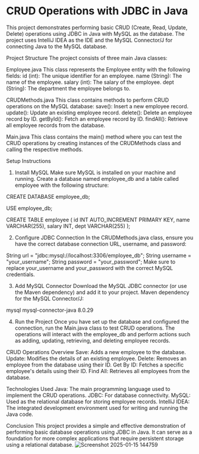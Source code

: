 # CRUD Operations with JDBC in Java
This project demonstrates performing basic CRUD (Create, Read, Update, Delete) operations using JDBC in Java with MySQL as the database. 
The project uses IntelliJ IDEA as the IDE and the MySQL Connector/J for connecting Java to the MySQL database.

Project Structure
The project consists of three main Java classes:

Employee.java
This class represents the Employee entity with the following fields:
id (int): The unique identifier for an employee.
name (String): The name of the employee.
salary (int): The salary of the employee.
dept (String): The department the employee belongs to.

CRUDMethods.java
This class contains methods to perform CRUD operations on the MySQL database:
save(): Insert a new employee record.
update(): Update an existing employee record.
delete(): Delete an employee record by ID.
getById(): Fetch an employee record by ID.
findAll(): Retrieve all employee records from the database.

Main.java
This class contains the main() method where you can test the CRUD operations by creating instances of the CRUDMethods class and calling the respective methods.

Setup Instructions
1. Install MySQL
Make sure MySQL is installed on your machine and running. Create a database named employee_db and a table called employee with the following structure:

CREATE DATABASE employee_db;

USE employee_db;

CREATE TABLE employee (
    id INT AUTO_INCREMENT PRIMARY KEY,
    name VARCHAR(255),
    salary INT,
    dept VARCHAR(255)
);

2. Configure JDBC Connection
In the CRUDMethods.java class, ensure you have the correct database connection URL, username, and password:

String url = "jdbc:mysql://localhost:3306/employee_db";
String username = "your_username";
String password = "your_password";
Make sure to replace your_username and your_password with the correct MySQL credentials.

3. Add MySQL Connector
Download the MySQL JDBC connector (or use the Maven dependency) and add it to your project.
Maven dependency for the MySQL Connector/J:

<dependency>
    <groupId>mysql</groupId>
    <artifactId>mysql-connector-java</artifactId>
    <version>8.0.29</version>
</dependency>

4. Run the Project
Once you have set up the database and configured the connection, run the Main.java class to test CRUD operations.
The operations will interact with the employee_db and perform actions such as adding, updating, retrieving, and deleting employee records.

CRUD Operations Overview
Save: Adds a new employee to the database.
Update: Modifies the details of an existing employee.
Delete: Removes an employee from the database using their ID.
Get By ID: Fetches a specific employee's details using their ID.
Find All: Retrieves all employees from the database.



Technologies Used
Java: The main programming language used to implement the CRUD operations.
JDBC: For database connectivity.
MySQL: Used as the relational database for storing employee records.
IntelliJ IDEA: The integrated development environment used for writing and running the Java code.

Conclusion
This project provides a simple and effective demonstration of performing basic database operations using JDBC in Java. 
It can serve as a foundation for more complex applications that require persistent storage using a relational database.
![Screenshot 2025-01-15 144759](https://github.com/user-attachments/assets/cbde51bb-2927-40d9-a65d-5583e68eb620)
